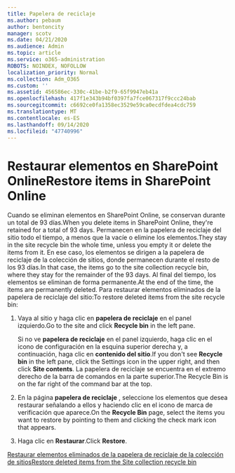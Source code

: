 ```yaml
---
title: Papelera de reciclaje
ms.author: pebaum
author: bentoncity
manager: scotv
ms.date: 04/21/2020
ms.audience: Admin
ms.topic: article
ms.service: o365-administration
ROBOTS: NOINDEX, NOFOLLOW
localization_priority: Normal
ms.collection: Adm_O365
ms.custom: ''
ms.assetid: 456586ec-330c-41be-b2f9-65f9947eb41a
ms.openlocfilehash: 417f1e343b94bf0397fa7fce067317f9ccc24bab
ms.sourcegitcommit: c6692ce0fa1358ec3529e59ca0ecdfdea4cdc759
ms.translationtype: MT
ms.contentlocale: es-ES
ms.lasthandoff: 09/14/2020
ms.locfileid: "47740996"
---
```

# <a name="restore-items-in-sharepoint-online"></a><span data-ttu-id="52ac7-102">Restaurar elementos en SharePoint Online</span><span class="sxs-lookup"><span data-stu-id="52ac7-102">Restore items in SharePoint Online</span></span>

<span data-ttu-id="52ac7-103">Cuando se eliminan elementos en SharePoint Online, se conservan durante un total de 93 días.</span><span class="sxs-lookup"><span data-stu-id="52ac7-103">When you delete items in SharePoint Online, they're retained for a total of 93 days.</span></span> <span data-ttu-id="52ac7-104">Permanecen en la papelera de reciclaje del sitio todo el tiempo, a menos que la vacíe o elimine los elementos.</span><span class="sxs-lookup"><span data-stu-id="52ac7-104">They stay in the site recycle bin the whole time, unless you empty it or delete the items from it.</span></span> <span data-ttu-id="52ac7-105">En ese caso, los elementos se dirigen a la papelera de reciclaje de la colección de sitios, donde permanecen durante el resto de los 93 días.</span><span class="sxs-lookup"><span data-stu-id="52ac7-105">In that case, the items go to the site collection recycle bin, where they stay for the remainder of the 93 days.</span></span> <span data-ttu-id="52ac7-106">Al final del tiempo, los elementos se eliminan de forma permanente.</span><span class="sxs-lookup"><span data-stu-id="52ac7-106">At the end of the time, the items are permanently deleted.</span></span> <span data-ttu-id="52ac7-107">Para restaurar elementos eliminados de la papelera de reciclaje del sitio:</span><span class="sxs-lookup"><span data-stu-id="52ac7-107">To restore deleted items from the site recycle bin:</span></span>
  
1. <span data-ttu-id="52ac7-108">Vaya al sitio y haga clic en **papelera de reciclaje** en el panel izquierdo.</span><span class="sxs-lookup"><span data-stu-id="52ac7-108">Go to the site and click **Recycle bin** in the left pane.</span></span> 
    
    <span data-ttu-id="52ac7-109">Si no ve **papelera de reciclaje** en el panel izquierdo, haga clic en el icono de configuración en la esquina superior derecha y, a continuación, haga clic en **contenido del sitio**.</span><span class="sxs-lookup"><span data-stu-id="52ac7-109">If you don't see **Recycle bin** in the left pane, click the Settings icon in the upper right, and then click **Site contents**.</span></span> <span data-ttu-id="52ac7-110">La papelera de reciclaje se encuentra en el extremo derecho de la barra de comandos en la parte superior.</span><span class="sxs-lookup"><span data-stu-id="52ac7-110">The Recycle Bin is on the far right of the command bar at the top.</span></span>
    
2. <span data-ttu-id="52ac7-111">En la página **papelera de reciclaje** , seleccione los elementos que desea restaurar señalando a ellos y haciendo clic en el icono de marca de verificación que aparece.</span><span class="sxs-lookup"><span data-stu-id="52ac7-111">On the **Recycle Bin** page, select the items you want to restore by pointing to them and clicking the check mark icon that appears.</span></span> 
    
3. <span data-ttu-id="52ac7-112">Haga clic en **Restaurar**.</span><span class="sxs-lookup"><span data-stu-id="52ac7-112">Click **Restore**.</span></span>
    
[<span data-ttu-id="52ac7-113">Restaurar elementos eliminados de la papelera de reciclaje de la colección de sitios</span><span class="sxs-lookup"><span data-stu-id="52ac7-113">Restore deleted items from the Site collection recycle bin</span></span>](https://go.microsoft.com/fwlink/?linkid=866439)
  


